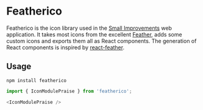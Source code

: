 # Featherico

Featherico is the icon library used in the [Small Improvements](https://www.small-improvements.com) web application. It takes most icons from the excellent [Feather](https://github.com/feathericons/feather), adds some custom icons and exports them all as React components. The generation of React components is inspired by [react-feather](https://github.com/carmelopullara/react-feather).

## Usage

```
npm install featherico
```

```js
import { IconModulePraise } from 'featherico';

<IconModulePraise />
```
